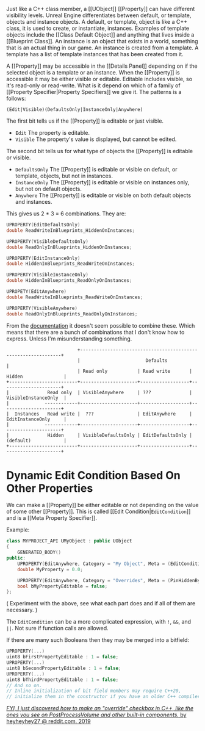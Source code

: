 Just like a C++ class member, a [[UObject]] [[Property]] can have different visibility levels.
Unreal Engine differentiates between default, or template, objects and instance objects.
A default, or template, object is like a C++ class, it is used to create, or instantiate, instances.
Examples of template objects include the [[Class Default Object]] and anything that lives inside a [[Blueprint Class]].
An instance is an object that exists in a world, something that is an actual thing in our game.
An instance is created from a template.
A template has a list of template instances that has been created from it.

A [[Property]] may be accessible in the [[Details Panel]] depending on if the selected object is a template or an instance.
When the [[Property]] is accessible it may be either visible or editable.
Editable includes visible, so it's read-only or read-write.
What is it depend on which of a family of [[Property Specifier|Property Specifiers]] we give it.
The patterns is a follows:
```
(Edit|Visible)(DefaultsOnly|InstanceOnly|Anywhere)
```

The first bit tells us if the [[Property]] is editable or just visible.
- `Edit` The property is editable.
- `Visible` The property's value is displayed, but cannot be edited.

The second bit tells us for what type of objects the [[Property]] is editable or visible.
- `DefaultsOnly` The [[Property]] is editable or visible on default, or template, objects, but not in instances.
- `InstanceOnly` The [[Property]] is editable or visible on instances only, but not on default objects.
- `Anywhere` The [[Property]] is editable or visible on both default objects and instances.

This gives us 2 * 3 = 6 combinations. They are:
```cpp
UPROPERTY(EditDefaultsOnly)
double ReadWriteInBlueprints_HiddenOnInstances;

UPROPERTY(VisibleDefaultsOnly)
double ReadOnlyInBlueprints_HiddenOnInstances;

UPROPERTY(EditInstanceOnly)
double HiddenInBlueprints_ReadWriteOnInstances;

UPROPERTY(VisibleInstanceOnly)
double HiddenInBlueprints_ReadOnlyOnInstances;

UPROPETY(EditAnywhere)
double ReadWriteInBlueprints_ReadWriteOnInstances;

UPROPERTY(VisibleAnywhere)
double ReadOnlyInBlueprints_ReadOnlyOnInstances;
```

From the [documentation](https://docs.unrealengine.com/4.26/en-US/ProgrammingAndScripting/GameplayArchitecture/Properties/Specifiers/) it doesn't seem possible to combine these.
Which means that there are a bunch of combinations that I don't know how to express.
Unless I'm misunderstanding something.

```
                          +---------------------------------------------------------------+
                          |                        Defaults                               |
                          | Read only           | Read write       | Hidden               |
+-------------------------+---------------------+------------------+----------------------+
|              Read only  | VisibleAnywhere     | ???              | VisibleInstanceOnly  |
|             ------------+---------------------+------------------+----------------------+
|  Instances   Read write |  ???                | EditAnywhere     | EditInstanceOnly     |
|             ------------+---------------------+------------------+----------------------+
|              Hidden     | VisibleDefaultsOnly | EditDefaultsOnly | (default)            |
+-------------------------+---------------------+------------------+----------------------+
```


# Dynamic Edit Condition Based On Other Properties

We can make a [[Property]] be either editable or not depending on the value of some other [[Property]].
This is called [[Edit Condition|`EditCondition`]] and is a [[Meta Property Specifier]].

Example:
```cpp
class MYPROJECT_API UMyObject : public UObject
{
	GENERATED_BODY()
public:
	UPROPERTY(EditAnywhere, Category = "My Object", Meta = (EditCondition = "bMyPropertyEditable"))
	double MyProperty = 0.0;

	UPROPERTY(EditAnywhere, Category = "Overrides", Meta = (PinHiddenByDefault, InlineEditConditionToggle))
	bool bMyPropertyEditable = false;
};
```

(
Experiment with the above, see what each part does and if all of them are necessary.
)

The `EditCondition` can be a more complicated expression, with `!`, `&&`, and `||`.
Not sure if function calls are allowed.

If there are many such Booleans then they may be merged into a bitfield:
```cpp
UPROPERTY(...)
uint8 bFirstPropertyEditable : 1 = false;
UPROPERTY(...)
uint8 bSecondPropertyEditable : 1 = false;
UPROPERTY(...)
uint8 bThirdPropertyEditable : 1 = false;
// And so on.
// Inline initialization of bit field members may require C++20,
// initialize them in the constructor if you have an older C++ compiler.
```

[_FYI, I just discovered how to make an "override" checkbox in C++, like the ones you see on PostProcessVolume and other built-in components._ by heyheyhey27 @ reddit.com. 2019](https://www.reddit.com/r/unrealengine/comments/ctbiy8/fyi_i_just_discovered_how_to_make_an_override/)

